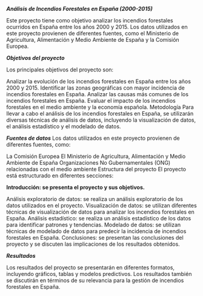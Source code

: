 ***Análisis de Incendios Forestales en España (2000-2015)***

Este proyecto tiene como objetivo analizar los incendios forestales ocurridos en España entre los años 2000 y 2015. Los datos utilizados en este proyecto provienen de diferentes fuentes, como el Ministerio de Agricultura, Alimentación y Medio Ambiente de España y la Comisión Europea.

***Objetivos del proyecto***

Los principales objetivos del proyecto son:

Analizar la evolución de los incendios forestales en España entre los años 2000 y 2015.
Identificar las zonas geográficas con mayor incidencia de incendios forestales en España.
Analizar las causas más comunes de los incendios forestales en España.
Evaluar el impacto de los incendios forestales en el medio ambiente y la economía española.
Metodología
Para llevar a cabo el análisis de los incendios forestales en España, se utilizarán diversas técnicas de análisis de datos, incluyendo la visualización de datos, el análisis estadístico y el modelado de datos.

***Fuentes de datos***
Los datos utilizados en este proyecto provienen de diferentes fuentes, como:

La Comisión Europea
El Ministerio de Agricultura, Alimentación y Medio Ambiente de España
Organizaciones No Gubernamentales (ONG) relacionadas con el medio ambiente
Estructura del proyecto
El proyecto está estructurado en diferentes secciones:

**Introducción: se presenta el proyecto y sus objetivos.**

Análisis exploratorio de datos: se realiza un análisis exploratorio de los datos utilizados en el proyecto.
Visualización de datos: se utilizan diferentes técnicas de visualización de datos para analizar los incendios forestales en España.
Análisis estadístico: se realiza un análisis estadístico de los datos para identificar patrones y tendencias.
Modelado de datos: se utilizan técnicas de modelado de datos para predecir la incidencia de incendios forestales en España.
Conclusiones: se presentan las conclusiones del proyecto y se discuten las implicaciones de los resultados obtenidos.

***Resultados***

Los resultados del proyecto se presentarán en diferentes formatos, incluyendo gráficos, tablas y modelos predictivos. Los resultados también se discutirán en términos de su relevancia para la gestión de incendios forestales en España.
